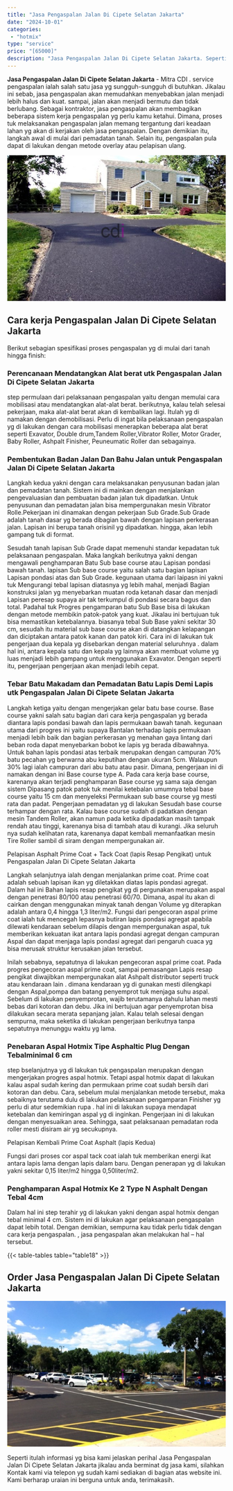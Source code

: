 ```yaml
---
title: "Jasa Pengaspalan Jalan Di Cipete Selatan Jakarta"
date: "2024-10-01"
categories:
 - "hotmix"
type: "service"
price: "[65000]"
description: "Jasa Pengaspalan Jalan Di Cipete Selatan Jakarta. Seperti itulah informasi yg bisa kami jelaskan perihal Jasa Pengaspalan Jalan Di Cipete Selatan Jakarta jik..."
---
```


**Jasa Pengaspalan Jalan Di Cipete Selatan Jakarta** - Mitra CDI . service pengaspalan ialah salah satu jasa yg sungguh-sungguh di butuhkan. Jikalau ini sebab, jasa pengaspalan akan memudahkan menyebabkan jalan menjadi lebih halus dan kuat. sampai, jalan akan menjadi bermutu dan tidak berlubang. Sebagai kontraktor, jasa pengaspalan akan membagikan beberapa sistem kerja pengaspalan yg perlu kamu ketahui. Dimana, proses tuk melaksanakan pengaspalan jalan memang tergantung dari keadaan lahan yg akan di kerjakan oleh jasa pengaspalan. Dengan demikian itu, langkah awal di mulai dari pemadatan tanah. Selain itu, pengaspalan pula dapat di lakukan dengan metode overlay atau pelapisan ulang.

![Jasa Pengaspalan Jalan Di Cipete Selatan Jakarta](/images/hotmix/jasa-hotmix-aspal-14.jpg)

## Cara kerja Pengaspalan Jalan Di Cipete Selatan Jakarta

Berikut sebagian spesifikasi proses pengaspalan yg di mulai dari tanah hingga finish:

### Perencanaan Mendatangkan Alat berat utk Pengaspalan Jalan Di Cipete Selatan Jakarta

step permulaan dari pelaksanaan pengaspalan yaitu dengan memulai cara mobilisasi atau mendatangkan alat-alat berat. berikutnya, kalau telah selesai pekerjaan, maka alat-alat berat akan di kembalikan lagi. Itulah yg di namakan dengan demobilisasi. Perlu di ingat bila pelaksanaan pengaspalan yg di lakukan dengan cara mobilisasi menerapkan beberapa alat berat seperti Exavator, Double drum,Tandem Roller,Vibrator Roller, Motor Grader, Baby Roller, Ashpalt Finisher, Peuneumatic Roller dan sebagainya.

### Pembentukan Badan Jalan Dan Bahu Jalan untuk Pengaspalan Jalan Di Cipete Selatan Jakarta

Langkah kedua yakni dengan cara melaksanakan penyusunan badan jalan dan pemadatan tanah. Sistem ini di mainkan dengan menjalankan pengevaluasian dan pembuatan badan jalan tuk dipadatkan. Untuk penyusunan dan pemadatan jalan bisa mempergunakan mesin Vibrator Rolle.Pekerjaan ini dinamakan dengan pekerjaan Sub Grade.Sub Grade adalah tanah dasar yg berada dibagian bawah dengan lapisan perkerasan jalan. Lapisan ini berupa tanah orisinil yg dipadatkan. hingga, akan lebih gampang tuk di format.

Sesudah tanah lapisan Sub Grade dapat memenuhi standar kepadatan tuk pelaksanaan pengaspalan. Maka langkah berikutnya yakni dengan mengawali penghamparan Batu Sub base course atau Lapisan pondasi bawah tanah. lapisan Sub base course yaitu salah satu bagian lapisan Lapisan pondasi atas dan Sub Grade. kegunaan utama dari laipasn ini yakni tuk Mengurangi tebal lapisan diatasnya yg lebih mahal, menjadi Bagian konstruksi jalan yg menyebarkan muatan roda ketanah dasar dan menjadi Lapisan peresap supaya air tak terkumpul di pondasi secara bagus dan total. Padahal tuk Progres pengamparan batu Sub Base bisa di lakukan dengan metode membikin patok-patok yang kuat. Jikalau ini bertujuan tuk bisa memastikan ketebalannya. biasanya tebal Sub Base yakni sekitar 30 cm, sesudah itu material sub base course akan di datangkan kelapangan dan diciptakan antara patok kanan dan patok kiri. Cara ini di lakukan tuk pengerjaan dua kepala yg disebarkan dengan material seluruhnya . dalam hal ini, antara kepala satu dan kepala yg lainnya akan membuat volume yg luas menjadi lebih gampang untuk menggunakan Exavator. Dengan seperti itu, pengerjaan pengerjaan akan menjadi lebih cepat.

### Tebar Batu Makadam dan Pemadatan Batu Lapis Demi Lapis utk Pengaspalan Jalan Di Cipete Selatan Jakarta

Langkah ketiga yaitu dengan mengerjakan gelar batu base course. Base course yakni salah satu bagian dari cara kerja pengaspalan yg berada diantara lapis pondasi bawah dan lapis permukaan bawah tanah. kegunaan utama dari progres ini yaitu supaya Bantalan terhadap lapis permukaan menjadi lebih baik dan bagian perkerasan yg menahan gaya lintang dari beban roda dapat menyebarkan bobot ke lapis yg berada dibawahnya. Untuk bahan lapis pondasi atas terbaik merupakan dengan campuran 70% batu pecahan yg berwarna abu keputihan dengan ukuran 5cm. Walaupun 30% lagi ialah campuran dari abu batu atau pasir. Dimana, pengerjaan ini di namakan dengan ini Base course type A. Pada cara kerja base course, karenanya akan terjadi penghamparan Base course yg sama saja dengan sistem Dipasang patok patok tuk menilai ketebalan umumnya tebal base course yaitu 15 cm dan menyeleksi Permukaan sub base course yg mesti rata dan padat. Pengerjaan pemadatan yg di lakukan Sesudah base course terhampar dengan rata. Kalau base course sudah di padatkan dengan mesin Tandem Roller, akan namun pada ketika dipadatkan masih tampak rendah atau tinggi, karenanya bisa di tambah atau di kurangi. Jika seluruh nya sudah kelihatan rata, karenanya dapat kembali memanfaatkan mesin Tire Roller sambil di siram dengan mempergunakan air.

Pelapisan Asphalt Prime Coat + Tack Coat (lapis Resap Pengikat) untuk Pengaspalan Jalan Di Cipete Selatan Jakarta

Langkah selanjutnya ialah dengan menjalankan prime coat. Prime coat adalah sebuah lapisan ikan yg diletakkan diatas lapis pondasi agregat. Dalam hal ini Bahan lapis resap pengikat yg di pergunakan merupakan aspal dengan penetrasi 80/100 atau penetrasi 60/70. Dimana, aspal itu akan di cairkan dengan menggunakan minyak tanah dengan Volume yg diterapkan adalah antara 0,4 hingga 1,3 liter/m2. Fungsi dari pengecoran aspal prime coat ialah tuk mencegah lepasnya butiran lapis pondasi agregat apabila dilewati kendaraan sebelum dilapis dengan mempergunakan aspal, tuk memberikan kekuatan ikat antara lapis pondasi agregat dengan campuran Aspal dan dapat menjaga lapis pondasi agregat dari pengaruh cuaca yg bisa merusak struktur kerusakan jalan tersebut.

Inilah sebabnya, sepatutnya di lakukan pengecoran aspal prime coat. Pada progres pengecoran aspal prime coat, sampai pemasangan Lapis resap pengikat diwajibkan mempergunakan alat Ashpalt distributor seperti truck atau kendaraan lain . dimana kendaraan yg di gunakan mesti dilengkapi dengan Aspal,pompa dan batang penyemprot tuk menjaga suhu aspal. Sebelum di lakukan penyemprotan, wajib terutamanya dahulu lahan mesti bebas dari kotoran dan debu. Jika ini bertujuan agar penyemprotan bisa dilakukan secara merata sepanjang jalan. Kalau telah selesai dengan sempurna, maka seketika di lakukan pengerjaan berikutnya tanpa sepatutnya menunggu waktu yg lama.

### Penebaran Aspal Hotmix Tipe Asphaltic Plug Dengan Tebalminimal 6 cm

step bselanjutnya yg di lakukan tuk pengaspalan merupakan dengan mengerjakan progres aspal hotmix. Tetapi aspal hotmix dapat di lakukan kalau aspal sudah kering dan permukaan prime coat sudah bersih dari kotoran dan debu. Cara, sebelum mulai menjalankan metode tersebut, maka sebaiknya terutama dulu di lakukan pelaksanaan pengamparan Finisher yg perlu di atur sedemikian rupa . hal ini di lakukan supaya mendapat ketebalan dan kemiringan aspal yg di inginkan. Pengerjaan ini di lakukan dengan menyesuaikan area. Sehingga, saat pelaksanaan pemadatan roda roller mesti disiram air yg secukupnya.

Pelapisan Kembali Prime Coat Asphalt (lapis Kedua)

Fungsi dari proses cor aspal tack coat ialah tuk memberikan energi ikat antara lapis lama dengan lapis dalam baru. Dengan penerapan yg di lakukan yakni sekitar 0,15 liter/m2 hingga 0,50liter/m2.

### Penghamparan Aspal Hotmix Ke 2 Type N Asphalt Dengan Tebal 4cm

Dalam hal ini step terahir yg di lakukan yakni dengan aspal hotmix dengan tebal minimal 4 cm. Sistem ini di lakukan agar pelaksanaan pengaspalan dapat lebih total. Dengan demikian, sempurna kau tidak perlu tidak dengan cara kerja pengaspalan. , jasa pengaspalan akan melakukan hal – hal tersebut.

{{< table-tables table="table18" >}}

## Order Jasa Pengaspalan Jalan Di Cipete Selatan Jakarta

![Jasa Pengaspalan Jalan Di Cipete Selatan Jakarta](/images/hotmix/jasa-hotmix-aspal-29.jpg)

Seperti itulah informasi yg bisa kami jelaskan perihal Jasa Pengaspalan Jalan Di Cipete Selatan Jakarta jikalau anda berminat dg jasa kami, silahkan Kontak kami via telepon yg sudah kami sediakan di bagian atas website ini. Kami berharap uraian ini berguna untuk anda, terimakasih.
